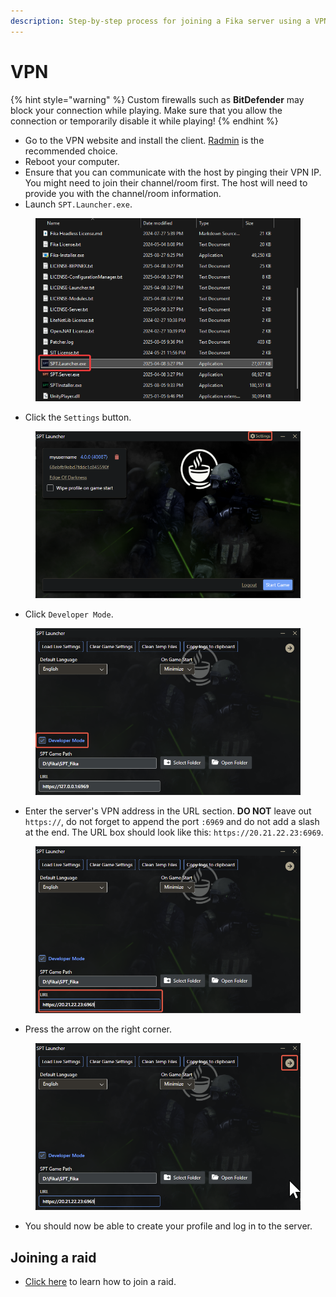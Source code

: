 ```yaml
---
description: Step-by-step process for joining a Fika server using a VPN client.
---
```


# VPN



{% hint style="warning" %}
Custom firewalls such as **BitDefender** may block your connection while playing. Make sure that you allow the connection or temporarily disable it while playing!
{% endhint %}

* Go to the VPN website and install the client. [Radmin](https://www.radmin.com/download/) is the recommended choice.
* Reboot your computer.
* Ensure that you can communicate with the host by pinging their VPN IP. You might need to join their channel/room first. The host will need to provide you with the channel/room information.
* Launch `SPT.Launcher.exe`.

<figure><img src="../.gitbook/assets/image (18) (1) (1).png" alt=""><figcaption></figcaption></figure>

* Click the `Settings` button.

<figure><img src="../.gitbook/assets/image (29).png" alt=""><figcaption></figcaption></figure>

* Click `Developer Mode`.

<figure><img src="../.gitbook/assets/image (2) (1) (1) (1).png" alt=""><figcaption></figcaption></figure>

* Enter the server's VPN address in the URL section. **DO NOT** leave out `https://`, do not forget to append the port `:6969` and do not add a slash at the end. The URL box should look like this: `https://20.21.22.23:6969`.

<figure><img src="../.gitbook/assets/image (5) (1) (1).png" alt=""><figcaption></figcaption></figure>

* Press the arrow on the right corner.

<figure><img src="../.gitbook/assets/image (4) (1) (1).png" alt=""><figcaption></figcaption></figure>

* You should now be able to create your profile and log in to the server.

## Joining a raid

* [Click here](../playing-fika.md#joining-a-raid) to learn how to join a raid.
